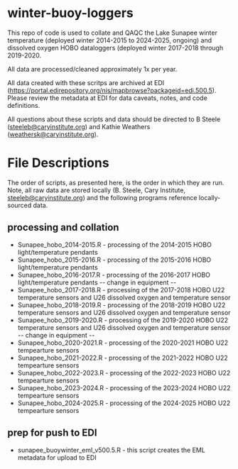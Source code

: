 # winter-buoy-loggers

This repo of code is used to collate and QAQC the Lake Sunapee winter temperature (deployed winter 2014-2015 to 2024-2025, ongoing) and dissolved oxygen HOBO dataloggers (deployed winter 2017-2018 through 2019-2020.

All data are processed/cleaned approximately 1x per year.

All data created with these scritps are archived at EDI (https://portal.edirepository.org/nis/mapbrowse?packageid=edi.500.5). Please review the metadata at EDI for data caveats, notes, and code definitions. 

All questions about these scripts and data should be directed to B Steele (steeleb@caryinstitute.org) and Kathie Weathers (weathersk@caryinstitute.org).

# File Descriptions

The order of scripts, as presented here, is the order in which they are run. Note, all raw data are stored locally (B. Steele, Cary Institute, steeleb@caryinstitute.org) and the following programs reference locally-sourced data.

## processing and collation

 * Sunapee_hobo_2014-2015.R - processing of the 2014-2015 HOBO light/temperature pendants
 * Sunapee_hobo_2015-2016.R - processing of the 2015-2016 HOBO light/temperature pendants
 * Sunapee_hobo_2016-2017.R - processing of the 2016-2017 HOBO light/temperature pendants
 -- change in equipment --
 * Sunapee_hobo_2017-2018.R - processing of the 2017-2018 HOBO U22 temperature sensors and U26 dissolved oxygen and temperature sensor
 * Sunapee_hobo_2018-2019.R - processing of the 2018-2019 HOBO U22 temperature sensors and U26 dissolved oxygen and temperature sensor
 * Sunapee_hobo_2019-2020.R - processing of the 2019-2020 HOBO U22 temperature sensors and U26 dissolved oxygen and temperature sensor
 -- change in equipment --
 * Sunapee_hobo_2020-2021.R - processing of the 2020-2021 HOBO U22 tempearture sensors
 * Sunapee_hobo_2021-2022.R - processing of the 2021-2022 HOBO U22 tempearture sensors
 * Sunapee_hobo_2022-2023.R - processing of the 2022-2023 HOBO U22 tempearture sensors
 * Sunapee_hobo_2023-2024.R - processing of the 2023-2024 HOBO U22 tempearture sensors
 * Sunapee_hobo_2024-2025.R - processing of the 2024-2025 HOBO U22 tempearture sensors

## prep for push to EDI

 * sunapee_buoywinter_eml_v500.5.R - this script creates the EML metadata for upload to EDI
